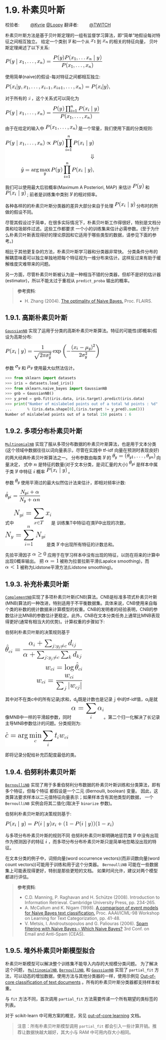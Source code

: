 # 1.9. 朴素贝叶斯

校验者:
        [@Kyrie](https://github.com/apachecn/scikit-learn-doc-zh)
        [@Loopy](https://github.com/loopyme)
翻译者:
        [@TWITCH](https://github.com/apachecn/scikit-learn-doc-zh)

朴素贝叶斯方法是基于贝叶斯定理的一组有监督学习算法，即“简单”地假设每对特征之间相互独立。 给定一个类别 ![y](img/0775c03fc710a24df297dedcec515aaf.jpg) 和一个从 ![x_1](img/f15b9946d9078749f894a78579dc6778.jpg) 到 ![x_n](img/14f6506599a88a5297ea712fa70eece4.jpg) 的相关的特征向量， 贝叶斯定理阐述了以下关系:


![P(y \mid x_1, \dots, x_n) = \frac{P(y) P(x_1, \dots x_n \mid y)}{P(x_1, \dots, x_n)}](img/32f500a4e2eba65727c1e003699dff90.jpg)


使用简单(naive)的假设-每对特征之间都相互独立:

![P(x_i | y, x_1, \dots, x_{i-1}, x_{i+1}, \dots, x_n) = P(x_i | y) ,](img/9fd83615429a9be9e5698d35bec8642a.jpg)

对于所有的 :*i* ，这个关系式可以简化为


![P(y \mid x_1, \dots, x_n) = \frac{P(y) \prod_{i=1}^{n} P(x_i \mid y)}{P(x_1, \dots, x_n)}](img/1c12ea7ea179efd16ce513645034d41a.jpg)


由于在给定的输入中 ![P(x_1, \dots, x_n)](img/03dc262433e357325639af531c5bf70e.jpg) 是一个常量，我们使用下面的分类规则:


![P(y \mid x_1, \dots, x_n) \propto P(y) \prod_{i=1}^{n} P(x_i \mid y)\Downarrow\hat{y} = \arg\max_y P(y) \prod_{i=1}^{n} P(x_i \mid y),](img/983133e80141fbf289a10f379c11b34f.jpg)


我们可以使用最大后验概率(Maximum A Posteriori, MAP) 来估计 ![P(y)](img/d41288778c3d66bcae947c3078469126.jpg) 和 ![P(x_i \mid y)](img/db23fadfab6b660dbfa2934c4536beb1.jpg) ; 前者是训练集中类别 ![y](img/0775c03fc710a24df297dedcec515aaf.jpg) 的相对频率。

各种各样的的朴素贝叶斯分类器的差异大部分来自于处理 ![P(x_i \mid y)](img/db23fadfab6b660dbfa2934c4536beb1.jpg) 分布时的所做的假设不同。

尽管其假设过于简单，在很多实际情况下，朴素贝叶斯工作得很好，特别是文档分类和垃圾邮件过滤。这些工作都要求 一个小的训练集来估计必需参数。(至于为什么朴素贝叶斯表现得好的理论原因和它适用于哪些类型的数据，请参见下面的参考。)

相比于其他更复杂的方法，朴素贝叶斯学习器和分类器非常快。 分类条件分布的解耦意味着可以独立单独地把每个特征视为一维分布来估计。这样反过来有助于缓解维度灾难带来的问题。

另一方面，尽管朴素贝叶斯被认为是一种相当不错的分类器，但却不是好的估计器(estimator)，所以不能太过于重视从 `predict_proba` 输出的概率。

> **参考资料**:
>*   H. Zhang (2004). [The optimality of Naive Bayes.](http://www.cs.unb.ca/~hzhang/publications/FLAIRS04ZhangH.pdf) Proc. FLAIRS.

## 1.9.1. 高斯朴素贝叶斯

[`GaussianNB`](https://scikit-learn.org/stable/modules/generated/sklearn.naive_bayes.GaussianNB.html#sklearn.naive_bayes.GaussianNB "sklearn.naive_bayes.GaussianNB") 实现了运用于分类的高斯朴素贝叶斯算法。特征的可能性(即概率)假设为高斯分布:

![P(x_i \mid y) &= \frac{1}{\sqrt{2\pi\sigma^2_y}} \exp\left(-\frac{(x_i - \mu_y)^2}{2\sigma^2_y}\right)](img/92c470d884176abfcc29a5218ccf0aef.jpg)

参数 ![\sigma_y](img/abd232bd41a9d1b51021b788e2a82dd9.jpg) 和 ![\mu_y](img/1d57cc4e24d28b8283f98bda247d84e7.jpg) 使用最大似然法估计。

```py
>>> from sklearn import datasets
>>> iris = datasets.load_iris()
>>> from sklearn.naive_bayes import GaussianNB
>>> gnb = GaussianNB()
>>> y_pred = gnb.fit(iris.data, iris.target).predict(iris.data)
>>> print("Number of mislabeled points out of a total %d points : %d"
...       % (iris.data.shape[0],(iris.target != y_pred).sum()))
Number of mislabeled points out of a total 150 points : 6

```

## 1.9.2. 多项分布朴素贝叶斯

[`MultinomialNB`](https://scikit-learn.org/stable/modules/generated/sklearn.naive_bayes.MultinomialNB.html#sklearn.naive_bayes.MultinomialNB "sklearn.naive_bayes.MultinomialNB") 实现了服从多项分布数据的朴素贝叶斯算法，也是用于文本分类(这个领域中数据往往以词向量表示，尽管在实践中 tf-idf 向量在预测时表现良好)的两大经典朴素贝叶斯算法之一。 分布参数由每类 ![y](img/0775c03fc710a24df297dedcec515aaf.jpg) 的 ![\theta_y = (\theta_{y1},\ldots,\theta_{yn})](img/a25ab5d7faac5be22a6d242286376161.jpg) 向量决定， 式中 ![n](img/c87d9110f3d32ffa5fa08671e4af11fb.jpg) 是特征的数量(对于文本分类，是词汇量的大小) ![\theta_{yi}](img/860af894555b3d5f52e893bab6cafc11.jpg) 是样本中属于类 ![y](img/0775c03fc710a24df297dedcec515aaf.jpg) 中特征 ![i](img/43e13b580daefe5ba754b790dfbd216c.jpg) 概率 ![P(x_i \mid y)](img/db23fadfab6b660dbfa2934c4536beb1.jpg) 。

参数 ![\theta_y](img/bbdbd3f496f907578ff01cc798adde74.jpg) 使用平滑过的最大似然估计法来估计，即相对频率计数:

![\hat{\theta}_{yi} = \frac{ N_{yi} + \alpha}{N_y + \alpha n}](img/cb5a89fd247e8cbbea21b00a12d188e6.jpg)

式中![N_{yi} = \sum_{x \in T} x_i](img/bayes01.png)是 训练集T中特征i在类![y](img/0775c03fc710a24df297dedcec515aaf.jpg)中出现的次数，![N_{y} = \sum_{i=1}^{|T|} N_{yi}](img/bayes02.png) 是类 ![y](img/0775c03fc710a24df297dedcec515aaf.jpg) 中出现所有特征的计数总和。

先验平滑因子 ![\alpha \ge 0](img/43fc75930300610d8cb41a8d15899c15.jpg) 应用于在学习样本中没有出现的特征，以防在将来的计算中出现0概率输出。 把 ![\alpha = 1](img/3e0dffeddefe6ba1e809bd9b6276c771.jpg) 被称为拉普拉斯平滑(Lapalce smoothing)，而 ![\alpha &lt; 1](img/8fe0d726b364f224c93e31cd3248a1f6.jpg) 被称为Lidstone平滑方法(Lidstone smoothing)。

## 1.9.3. 补充朴素贝叶斯

[`ComplementNB`](https://scikit-learn.org/stable/modules/generated/sklearn.naive_bayes.ComplementNB.html#sklearn.naive_bayes.ComplementNB)实现了多项朴素贝叶斯(CNB)算法。CNB是标准多项式朴素贝叶斯(MNB)算法的一种改进，特别适用于不平衡数据集。具体来说，CNB使用来自每个类的补数的统计数据来计算模型的权重。CNB的发明者的经验表明，CNB的参数估计比MNB的参数估计更稳定。此外，CNB在文本分类任务上通常比MNB表现得更好(通常有相当大的优势)。计算权重的步骤如下:

伯努利朴素贝叶斯的决策规则基于

![\begin{align}\begin{aligned}\hat{\theta}_{ci} = \frac{\alpha_i + \sum_{j:y_j \neq c} d_{ij}}{\alpha + \sum_{j:y_j \neq c} \sum_{k} d_{kj}}\\w_{ci} = \log \hat{\theta}_{ci}\\w_{ci} = \frac{w_{ci}}{\sum_{j} |w_{cj}|}\end{aligned}\end{align}](img/bayse03.png)

其中对不在类c中的所有记录j求和，d<sub>ij</sub>既是计数也是记录ｊ中i的tf-idf值，α<sub>i</sub>是就像MNB中一样的平滑超参数，同时![\alpha = \sum_{i} \alpha_i](img/bayse04.png)。第二个归一化解决了长记录主导MNB参数估计的问题。分类规则为:

![\hat{c} = \arg\min_c \sum_{i} t_i w_{ci}](img/bayse05.png)

即将记录分配给补充匹配度最低的类。

## 1.9.4. 伯努利朴素贝叶斯

[`BernoulliNB`](https://scikit-learn.org/stable/modules/generated/sklearn.naive_bayes.BernoulliNB.html#sklearn.naive_bayes.BernoulliNB "sklearn.naive_bayes.BernoulliNB") 实现了用于多重伯努利分布数据的朴素贝叶斯训练和分类算法，即有多个特征，但每个特征 都假设是一个二元 (Bernoulli, boolean) 变量。 因此，这类算法要求样本以二元值特征向量表示；如果样本含有其他类型的数据， 一个 `BernoulliNB` 实例会将其二值化(取决于 `binarize` 参数)。

伯努利朴素贝叶斯的决策规则基于:

![P(x_i \mid y) = P(i \mid y) x_i + (1 - P(i \mid y)) (1 - x_i)](img/375fd0c32c15c4547b00ae36c0ec0a6a.jpg)

与多项分布朴素贝叶斯的规则不同 伯努利朴素贝叶斯明确地惩罚类 ![y](img/0775c03fc710a24df297dedcec515aaf.jpg) 中没有出现作为预测因子的特征 ![i](img/43e13b580daefe5ba754b790dfbd216c.jpg) ，而多项分布分布朴素贝叶斯只是简单地忽略没出现的特征。

在文本分类的例子中，词频向量(word occurrence vectors)(而非词数向量(word count vectors))可能用于训练和用于这个分类器。 `BernoulliNB` 可能在一些数据集上可能表现得更好，特别是那些更短的文档。 如果时间允许，建议对两个模型都进行评估。

> **参考资料**:
>*   C.D. Manning, P. Raghavan and H. Schütze (2008). Introduction to Information Retrieval. Cambridge University Press, pp. 234-265.
>*   A. McCallum and K. Nigam (1998). [A comparison of event models for Naive Bayes text classification.](http://citeseerx.ist.psu.edu/viewdoc/summary?doi=10.1.1.46.1529) Proc. AAAI/ICML-98 Workshop on Learning for Text Categorization, pp. 41-48.
>*   V. Metsis, I. Androutsopoulos and G. Paliouras (2006). [Spam filtering with Naive Bayes – Which Naive Bayes?](http://citeseerx.ist.psu.edu/viewdoc/summary?doi=10.1.1.61.5542) 3rd Conf. on Email and Anti-Spam (CEAS).

## 1.9.5. 堆外朴素贝叶斯模型拟合

朴素贝叶斯模型可以解决整个训练集不能导入内存的大规模分类问题。 为了解决这个问题， [`MultinomialNB`](https://scikit-learn.org/stable/modules/generated/sklearn.naive_bayes.MultinomialNB.html#sklearn.naive_bayes.MultinomialNB "sklearn.naive_bayes.MultinomialNB"), [`BernoulliNB`](https://scikit-learn.org/stable/modules/generated/sklearn.naive_bayes.BernoulliNB.html#sklearn.naive_bayes.BernoulliNB "sklearn.naive_bayes.BernoulliNB"), 和 [`GaussianNB`](https://scikit-learn.org/stable/modules/generated/sklearn.naive_bayes.GaussianNB.html#sklearn.naive_bayes.GaussianNB "sklearn.naive_bayes.GaussianNB") 实现了 `partial_fit` 方法，可以动态的增加数据，使用方法与其他分类器的一样，使用示例见 [Out-of-core classification of text documents](https://scikit-learn.org/stable/auto_examples/applications/plot_out_of_core_classification.html#sphx-glr-auto-examples-applications-plot-out-of-core-classification-py) 。所有的朴素贝叶斯分类器都支持样本权重。

与 `fit` 方法不同，首次调用 `partial_fit` 方法需要传递一个所有期望的类标签的列表。

对于 scikit-learn 中可用方案的概览，另见 [out-of-core learning](66#71-使用外核学习实例进行拓展) 文档。

> 注意：所有朴素贝叶斯模型调用 `partial_fit` 都会引入一些计算开销。推荐让数据快越大越好，其大小与 RAM 中可用内存大小相同。

